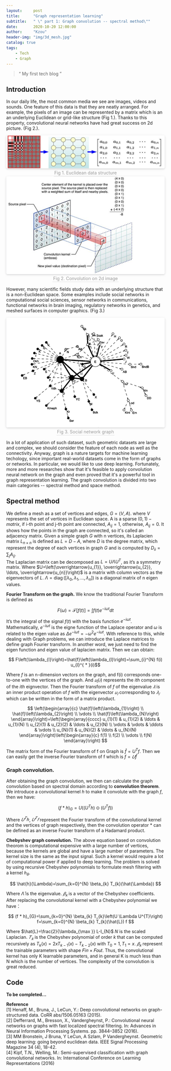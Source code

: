 ```yaml
---
layout:     post
title:      "Graph representation learning"
subtitle:   " \" part 1: Graph convolution -- spectral method\""
date:       2020-10-20 12:00:00
author:     "Kzou"
header-img: "img/3d_mesh.jpg"
catalog: true
tags:
    - Tech
    - Graph
---
```


> “ My first tech blog ”

## Introduction

In our daily life, the most common media we see are images, videos and sounds. One feature of this data is that they are neatly arranged. For example, the pixels of an image can be represented by a matrix which is an an underlying Euclidean or grid-like structure (Fig 1.). Thanks to this property, convolutional neural networks have had great success on 2d picture. (Fig 2.). <br>

<center>
    <img style="border-radius: 0.3125em;
    box-shadow: 0 2px 4px 0 rgba(34,36,38,.12),0 2px 10px 0 rgba(34,36,38,.08);" 
    src="/img/euclidean_data_structure.png">
    <br>
    <div style="color:orange; border-bottom: 1px solid #d9d9d9;
    display: inline-block;
    color: #999;
    padding: 2px;">Fig 1. Euclidean data structure</div>
</center>


<center>
    <img style="border-radius: 0.3125em;
    box-shadow: 0 2px 4px 0 rgba(34,36,38,.12),0 2px 10px 0 rgba(34,36,38,.08);" 
    src="/img/convolution%20on%202d%20image.jpg">
    <br>
    <div style="color:orange; border-bottom: 1px solid #d9d9d9;
    display: inline-block;
    color: #999;
    padding: 2px;">Fig 2. Convolution on 2d image</div>
</center>

<!--<img src="/img/euclidean_data_structure.png" title="Fig 1. Euclidean data structure" width="400" height="100" />-->
<!--[](/img/euclidean_data_structure.png)-->


However, many scientific fields study data with an underlying structure that is a non-Euclidean space. Some examples include social networks in computational social sciences, sensor networks in communications, functional networks in brain imaging, regulatory networks in genetics, and meshed surfaces in computer graphics. (Fig 3.)

<center>
    <img style="border-radius: 0.3125em;
    box-shadow: 0 2px 4px 0 rgba(34,36,38,.12),0 2px 10px 0 rgba(34,36,38,.08);" 
    src="/img/social_network.jpg">
    <br>
    <div style="color:orange; border-bottom: 1px solid #d9d9d9;
    display: inline-block;
    color: #999;
    padding: 2px;">Fig 3. Social network graph</div>
</center>


In a lot of application of such dataset, such geometric datasets are large and complex, we should consider the feature of each node as well as the connectivity. Anyway, graph is a nature targets for machine learning techology, since important real-world datasets come in the form of graphs or networks. In particular, we would like to use deep learning.
Fortunately, more and more researches show that it's feasible to apply convolution neural network on the graph and even proved that it's a powerful tool in graph representation learning. The graph convolution is divided into two main categories -- spectral method and space method.

<!--<script type="text/javascript" src="http://cdn.mathjax.org/mathjax/latest/MathJax.js?config=default"></script>-->

## Spectral method
We define a mesh as a set of vertices and edges, $G=(V, A)$.  where $V$ represents the set of vertices in Euclidean space. A is a sparse $(0, 1)-matrix$, if i-th point and
j-th point are connected, $A_{i j} = 1$, otherwise, $A_{i j} = 0$. It shows how the points in the graph are connected, so it's called an adjacency matrix. Given a simple graph $G$ with n vertices, its Laplacien matrix $L_{n \times n}$ is defined as $L=D-A$, where $D$ is the degree matrix, which represent the degree of each vertices in graph $G$ and is computed by $D_{i i}=\sum_{j} A_{i j}$. <br>
The Laplacian matrix can be decomposed as $L=U \Lambda U^{T}$, as it’s a symmetry matrix. Where $U=\left(\overrightarrow{u_{1}}, \overrightarrow{u_{2}}, \ldots, \overrightarrow{u_{n}}\right)$ is a matrix with column vectors as the eigenvectors of $L$. $\Lambda=\operatorname{diag}\left(\left[\lambda_{0}, \lambda_{1}, \ldots, \lambda_{n}\right]\right)$ is a diagonal matrix of n eigen values. 


**Fourier Transform on the graph.** We know the traditional Fourier Transform is defined as

$$ F(\omega)=\mathcal{F}[f(t)]=\int f(t) e^{-i \omega t} d t $$

It’s the integral of the signal $f(t)$ with the basis function $e^{-i \omega t}$. Mathematically, $e^{-i \omega t}$ is the eigne function of the Laplace operator and $\omega$ is related to the eigen value as $\Delta e^{-i \omega t} = -\omega^{2} e^{-i \omega t}$. With reference to this, while dealing with Graph problems, we can introduce the Laplace
matrices to define graph Fourier transform. In another word, we just need to find the eigen function and eigen value of laplacien matrix. Then we can obtain:

$$ F\left(\lambda_{l}\right)=\hat{f}\left(\lambda_{l}\right)=\sum_{i}^{N} f(i) u_{l}^{ * }(i)$$

Where $f$ is an n-dimension vectors on the graph, and f(i) corresponds one-to-one with the vertices of the graph. And $𝑢_l(𝑖)$ represents the $ith$ component of the $ith$ eignvector. Then the Fourier transform of $f$ of the eigenvalue $𝜆$ is an inner product operation of $f$ with the eigenvector $𝑢_𝑙$ corresponding to $𝜆_𝑙$ which can be written in the form of a matrix product.

$$
\left(\begin{array}{c}
\hat{f}\left(\lambda_{1}\right) \\
\hat{f}\left(\lambda_{2}\right) \\
\vdots \\
\hat{f}\left(\lambda_{N}\right)
\end{array}\right)=\left(\begin{array}{cccc}
u_{1}(1) & u_{1}(2) & \ldots & u_{1}(N) \\
u_{2}(1) & u_{2}(2) & \ldots & u_{2}(N) \\
\vdots & \vdots & \ddots & \vdots \\
u_{N}(1) & u_{N}(2) & \ldots & u_{N}(N)
\end{array}\right)\left(\begin{array}{c}
f(1) \\
f(2) \\
\vdots \\
f(N)
\end{array}\right)
$$

The matrix form of the Fourier transform of f on Graph is $\hat{f}=U^{T} f$.
Then we can easily get the inverse Fourier transform of f which is $f= 𝑈\hat{f}$

### Graph convolution.

After obtaining the graph convolution, we then can calculate the graph convolution based on spectral domain according to **convolution theorem**. We introduce a convolutional kernel $h$ to make it convolute with the graph $f$, then we have:

$$(f * h)_{G}=U\left(\left(U^{T} h\right) \odot\left(U^{T} f\right)\right)$$


Where $𝑈^{𝑇}ℎ$, $𝑈^{𝑇}𝑓$ represent the Fourier transform of the convolutional kernel and the vertices of graph respectively, then the convolution operator * can be defined as an inverse Fourier transform of a Hadamard product.


**Chebyshev graph convolution.** The above equation based on convolution theorom is computational expensive with a large number of vertices, because the kernels are global and have a large number of parameters. The kernel size is the same as the input signal. Such a kernel would require a lot of computational power if applied to deep learning. 
The problem is solved by using recursive Chebyshev polynomials to formulate mesh filtering with a kernel $ℎ_{\theta}$. 

$$
\hat{h}(\Lambda)=\sum_{k=0}^{N} \beta_{k} T_{k}(\hat{\Lambda})
$$

Where $\hat{\Lambda}$ is the eigenvalue. $𝛽_𝑘$ is a vector of the Chebyshev coefficients. After replacing the convolutional kernel with a Chebyshev polynomial we have：

$$
(f * h)_{G}=\sum_{k=0}^{N} \beta_{k} T_{k}\left(U \Lambda U^{T}\right) f=\sum_{k=0}^{N} \beta_{k} T_{k}(\hat{L}) f
$$


Where $\hat{L}=\frac{2}{\lambda_{\max }} L-I_{N}$ 𝑁 is the scaled Laplacian. $𝑇_𝑘$ is the Chebyshev polynomial of order $k$ that can be computed recursively as $T_{k}(x)=2 x T_{k-1}(x)-T_{k-2}(x)$ with $T_0 = 1, T_1 = x$.  $𝛽_𝑘$ represent the trainable parameters with shape 𝐹𝑖𝑛 × 𝐹𝑜𝑢𝑡. Thus, the convolutional kernel has only K learnable parameters, and in general K is much less than N which is the number of vertices. The complexity of the convolution is great reduced. 

## Code


**To be completed...** 


**Reference** <br>
[1] Henaff, M., Bruna, J., LeCun, Y.: Deep convolutional networks on graph-structured data. CoRR abs/1506.05163 (2015). <br>
[2] Defferrard, M., Bresson, X., Vandergheynst, P.: Convolutional neural networks on graphs with fast localized spectral filtering. In: Advances in Neural Information Processing Systems. pp. 3844–3852 (2016).  <br>
[3] MM Bronstein, J Bruna, Y LeCun, A Szlam, P Vandergheynst. Geometric deep learning: going beyond euclidean data. IEEE Signal Processing Magazine 34 (4), 18-42.  <br>
[4]  Kipf, T.N., Welling, M.: Semi-supervised classification with graph convolutional networks. In: International Conference on Learning Representations (2016)


